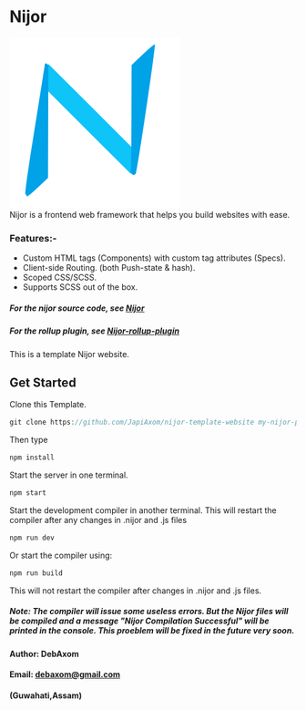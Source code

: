 # Nijor
![Nijor](./app/static/images/logo.svg) <br>
Nijor is a frontend web framework that helps you build websites with ease. <br>
### Features:-
* Custom HTML tags (Components) with  custom tag attributes (Specs).
* Client-side Routing. (both Push-state & hash).
* Scoped CSS/SCSS.
* Supports SCSS out of the box.
##### For the nijor source code, see [Nijor](https://github.com/JapiAxom/nijor)
##### For the rollup plugin, see [Nijor-rollup-plugin](https://github.com/JapiAxom/nijor-rollup-plugin)
This is a template Nijor website. <br>
## Get Started
Clone this Template.
```Javascript
git clone https://github.com/JapiAxom/nijor-template-website my-nijor-project
```
Then type
```Javascript
npm install
```
Start the server in one terminal.
```Javascript
npm start
```
Start the development compiler in another terminal. This will restart the compiler after any changes in .nijor and .js files
```Javascript
npm run dev
```
Or start the compiler using:
```Javascript
npm run build
```
This will not restart the compiler after changes in .nijor and .js files.
##### Note: The compiler will issue some useless errors. But the Nijor files will be compiled and a message "Nijor Compilation Successful" will be printed in the console. This proeblem will be fixed in the future very soon.
#### Author: DebAxom
#### Email: debaxom@gmail.com
#### (Guwahati,Assam)